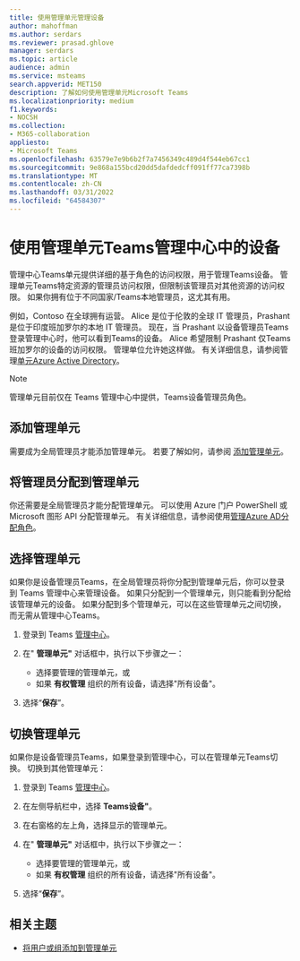 ```yaml
---
title: 使用管理单元管理设备
author: mahoffman
ms.author: serdars
ms.reviewer: prasad.ghlove
manager: serdars
ms.topic: article
audience: admin
ms.service: msteams
search.appverid: MET150
description: 了解如何使用管理单元Microsoft Teams
ms.localizationpriority: medium
f1.keywords:
- NOCSH
ms.collection:
- M365-collaboration
appliesto:
- Microsoft Teams
ms.openlocfilehash: 63579e7e9b6b2f7a7456349c489d4f544eb67cc1
ms.sourcegitcommit: 9e868a155bcd20dd5dafdedcff091ff77ca7398b
ms.translationtype: MT
ms.contentlocale: zh-CN
ms.lasthandoff: 03/31/2022
ms.locfileid: "64584307"
---
```

# <a name="manage-devices-in-the-teams-admin-center-with-administrative-units"></a>使用管理单元Teams管理中心中的设备

管理中心Teams单元提供详细的基于角色的访问权限，用于管理Teams设备。 管理单元Teams特定资源的管理员访问权限，但限制该管理员对其他资源的访问权限。 如果你拥有位于不同国家/Teams本地管理员，这尤其有用。

例如，Contoso 在全球拥有运营。 Alice 是位于伦敦的全球 IT 管理员，Prashant 是位于印度班加罗尔的本地 IT 管理员。 现在，当 Prashant 以设备管理员Teams登录管理中心时，他可以看到Teams的设备。 Alice 希望限制 Prashant 仅Teams班加罗尔的设备的访问权限。 管理单位允许她这样做。 有关详细信息，请参阅管理[单元Azure Active Directory](/azure/active-directory/roles/administrative-units)。

> [!NOTE]
> 管理单元目前仅在 Teams 管理中心中提供，Teams设备管理员角色。

## <a name="add-administrative-units"></a>添加管理单元

需要成为全局管理员才能添加管理单元。 若要了解如何，请参阅 [添加管理单元](/azure/active-directory/roles/admin-units-manage#add-an-administrative-unit)。

## <a name="assign-admins-to-administrative-units"></a>将管理员分配到管理单元

你还需要是全局管理员才能分配管理单元。 可以使用 Azure 门户 PowerShell 或 Microsoft 图形 API 分配管理单元。 有关详细信息，请参阅使用[管理Azure AD分配角色](/azure/active-directory/roles/admin-units-assign-roles)。

## <a name="select-administrative-units"></a>选择管理单元

如果你是设备管理员Teams，在全局管理员将你分配到管理单元后，你可以登录到 Teams 管理中心来管理设备。 如果只分配到一个管理单元，则只能看到分配给该管理单元的设备。 如果分配到多个管理单元，可以在这些管理单元之间切换，而无需从管理中心Teams。 

1. 登录到 Teams [管理中心](https://go.microsoft.com/fwlink/p/?linkid=2024339)。

2. 在" **管理单元"** 对话框中，执行以下步骤之一：
    - 选择要管理的管理单元，或 
    - 如果 **有权管理** 组织的所有设备，请选择"所有设备"。

3. 选择“**保存**”。

## <a name="switch-administrative-units"></a>切换管理单元

如果你是设备管理员Teams，如果登录到管理中心，可以在管理单元Teams切换。 切换到其他管理单元：

1. 登录到 Teams [管理中心](https://go.microsoft.com/fwlink/p/?linkid=2024339)。

2. 在左侧导航栏中，选择 **Teams设备"**。

3. 在右窗格的左上角，选择显示的管理单元。

4. 在" **管理单元"** 对话框中，执行以下步骤之一：
    - 选择要管理的管理单元，或 
    - 如果 **有权管理** 组织的所有设备，请选择"所有设备"。

5. 选择“**保存**”。

## <a name="related-topics"></a>相关主题

- [将用户或组添加到管理单元](/azure/active-directory/roles/admin-units-members-add)
